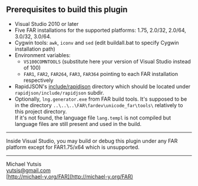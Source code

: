 Prerequisites to build this plugin
----------------------------------

* Visual Studio 2010 or later
* Five FAR installations for the supported platforms: 1.75, 2.0/32, 2.0/64, 3.0/32, 3.0/64.
* Cygwin tools: `awk`, `iconv` and `sed`
   (edit buildall.bat to specify Cygwin installation path)
* Environment variables:
  * `VS100COMNTOOLS` (substitute here your version of Visual Studio instead of 100)
  * `FAR1`, `FAR2`, `FAR264`, `FAR3`, `FAR364` pointing to each FAR installation respectively
* RapidJSON's [include/rapidjson](https://github.com/miloyip/rapidjson/tree/master/include/rapidjson) directory which should be
located under `rapidjson/include/rapidjson` subdir.
* Optionally, `lng.generator.exe` from FAR build tools. It's supposed to be in the directory 
      `..\..\..\FAR\fardev\unicode_far\tools\` relatively to this project directory.  
   If it's not found, the language file `lang.templ` is not compiled but language files are still present and used in the build.
   
---
Inside Visual Studio, you may build or debug this plugin under any FAR platform except for FAR1.75/x64 which is unsupported.

---
Michael Yutsis  
[yutsis@gmail.com](mailto:yutsis@gmail.com)  
[http://michael-y.org/FAR](http://michael-y.org/FAR)  
